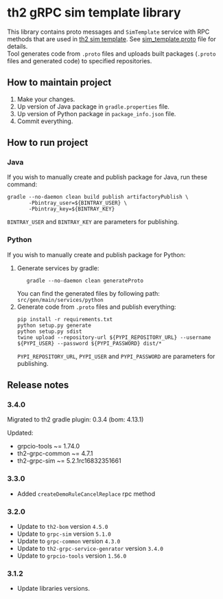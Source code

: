 # th2 gRPC sim template library

This library contains proto messages and `SimTemplate` service with RPC methods that are used in [th2 sim template](https://github.com/th2-net/th2-sim-template "th2-sim-template"). See [sim_template.proto](src/main/proto/th2_grpc_sim_template/sim_template.proto "sim_template.proto") file for details. <br>
Tool generates code from `.proto` files and uploads built packages (`.proto` files and generated code) to specified repositories.

## How to maintain project
1. Make your changes.
2. Up version of Java package in `gradle.properties` file.
3. Up version of Python package in `package_info.json` file.
4. Commit everything.

## How to run project

### Java
If you wish to manually create and publish package for Java, run these command:
```
gradle --no-daemon clean build publish artifactoryPublish \
       -Pbintray_user=${BINTRAY_USER} \
       -Pbintray_key=${BINTRAY_KEY}
```
`BINTRAY_USER` and `BINTRAY_KEY` are parameters for publishing.

### Python
If you wish to manually create and publish package for Python:
1. Generate services by gradle:
    ```
       gradle --no-daemon clean generateProto
    ```
   You can find the generated files by following path: `src/gen/main/services/python`
2. Generate code from `.proto` files and publish everything:
    ```
    pip install -r requirements.txt
    python setup.py generate
    python setup.py sdist
    twine upload --repository-url ${PYPI_REPOSITORY_URL} --username ${PYPI_USER} --password ${PYPI_PASSWORD} dist/*
    ```
   `PYPI_REPOSITORY_URL`, `PYPI_USER` and `PYPI_PASSWORD` are parameters for publishing.

## Release notes

### 3.4.0

Migrated to th2 gradle plugin: 0.3.4 (bom: 4.13.1)

Updated:
* grpcio-tools ~= 1.74.0
* th2-grpc-common ~= 4.7.1
* th2-grpc-sim ~= 5.2.1rc16832351661

### 3.3.0

+ Added `createDemoRuleCancelReplace` rpc method

### 3.2.0

+ Update to `th2-bom` version `4.5.0`
+ Update to `grpc-sim` version `5.1.0`
+ Update to `grpc-common` version `4.3.0`
+ Update to `th2-grpc-service-genrator` version `3.4.0`
+ Update to `grpcio-tools` version `1.56.0`


### 3.1.2

+ Update libraries versions.